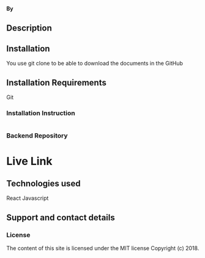 # 

####

#### By 

## Description


## Installation
You use git clone to be able to download the documents in the GitHub

## Installation Requirements
Git

### Installation Instruction
```

```

### Backend Repository


# Live Link

## Technologies used
React
Javascript


## Support and contact details


### License
The content of this site is licensed under the MIT license Copyright (c) 2018.

